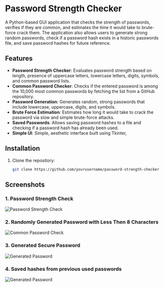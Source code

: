 # Password Strength Checker

A Python-based GUI application that checks the strength of passwords, verifies if they are common, and estimates the time it would take to brute-force crack them. The application also allows users to generate strong random passwords, check if a password hash exists in a historic passwords file, and save password hashes for future reference.

## Features

- **Password Strength Checker**: Evaluates password strength based on length, presence of uppercase letters, lowercase letters, digits, symbols, and common password lists.
- **Common Password Checker**: Checks if the entered password is among the 10,000 most common passwords by fetching the list from a GitHub repository.
- **Password Generation**: Generates random, strong passwords that include lowercase, uppercase, digits, and symbols.
- **Brute Force Estimation**: Estimates how long it would take to crack the password via slow and simple brute-force attacks.
- **Saved Passwords**: Allows saving password hashes to a file and checking if a password hash has already been used.
- **Simple UI**: Simple, aesthetic interface built using Tkinter,

## Installation

1. Clone the repository:

   ```bash
   git clone https://github.com/yourusername/password-strength-checker.git
   
## Screenshots

### 1. Password Strength Check
![Password Strength Check](sceenshots/results.png)

### 2. Randomly Generated Password with Less Then 8 Characters
![Common Password Check](sceenshots/results2.png)

### 3. Generated Secure Password 
![Generated Password](sceenshots/result5.png)

### 4. Saved hashes from previous used passwords
![Generated Password](sceenshots/results4.png)

